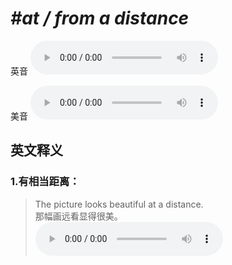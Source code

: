 # ***\#at / from a distance*** 
英音
<audio src="./media/at a distance1_AAC.aac" controls="controls"></audio>

美音
<audio src="./media/at a distance2_AAC.aac" controls="controls"></audio>



  

英文释义
---
### 1.**有相当距离：**  

 > The picture looks beautiful at a distance.  
 > 那幅画远看显得很美。    
<audio src="./media/distance-6.aac" controls="controls"></audio>


